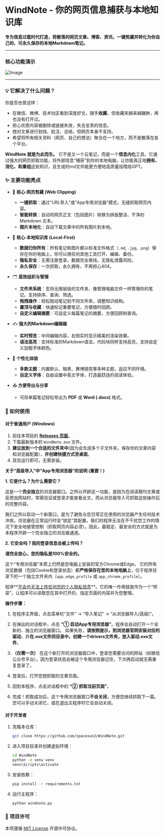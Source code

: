 #  WindNote - 你的网页信息捕获与本地知识库

**专为信息过载时代打造，将散落的网页文章、博客、资讯，一键剪藏并转化为你自己的、可永久保存的本地Markdown笔记。**

---

### 核心功能演示

![Image](https://github.com/user-attachments/assets/f44ded36-9841-4879-94f7-bb20de91f0e8)

---

### 💡 它解决了什么问题？

你是否也曾这样：

* 在微信、微博、技术社区看到深度好文，随手**收藏**，但收藏夹越来越臃肿，再也没有打开过。
* 担心优质内容被删除或链接失效，失去宝贵的信息。
* 想对文章进行划线、批注、总结，但网页本身不支持。
* 希望将所有相关资料（网页、自己的想法）聚合在一个地方，而不是散落在各个平台。

**WindNote 就是为此而生。** 它不是又一个云笔记，而是一个**信息内化**工具。它通过强大的网页抓取功能，将外部信息“捕获”到你的本地电脑，让你能真正地**拥有、消化、和重组**这些知识，且生成的md文件能更方便地高质量投喂给GPT。

### ✨ 主要功能亮点

* 🚀 **核心·网页剪藏 (Web Clipping)**
  * **一键抓取**：通过“URL导入”或“App专用浏览器”模式，无缝抓取网页内容。
  * **智能转换**：自动将网页正文（包括图片）转换为排版整洁、干净的 Markdown 文本。
  * **图片本地化**：自动下载文章中的所有图片到本地。

* 🧠 **核心·本地知识库 (Local-First)**
  * **数据归你所有**：所有笔记和图片都以标准文件格式（`.md`, `.jpg`, `.png`）保存在你的电脑上，你可以用任何其他工具打开、编辑、备份。
  * **隐私安全**：无需注册登录，数据完全离线，无隐私泄露风险。
  * **永久保存**：一次抓取，永久拥有，不再担心404。

* 🗂️ **高效组织与管理**
  * **文件夹系统**：支持无限层级的文件夹，像管理电脑文件一样管理你的笔记。支持排序、查询、筛选。
  * **拖拽操作**：轻松拖动笔记到不同文件夹，调整知识结构。
  * **置顶与收藏**：快速标记重要笔记，方便随时回顾。
  * **自定义编辑摘要**：可自定义每篇笔记的摘要，方便回顾和查询。

* ✍️ **强大的Markdown编辑器**
  * **实时预览**：中间编辑内容，右侧实时显示精美的渲染效果。
  * **语法高亮**：支持标准的Markdown语法，代码块同样支持高亮，支持自定义加粗字体颜色。

* 🎨 **个性化体验**
  * **多款主题**：内置默认、暗黑、赛博朋克等多种主题，适应不同环境。
  * **自定义字体**：自由设置中英文字体，打造最舒适的阅读体验。

* 📤 **方便导出与分享**
  * 可将单篇笔记轻松导出为 **PDF** 或 **Word (.docx)** 格式。

### 🚀 如何使用

#### 对于普通用户 (Windows)

1.  前往本项目的 **[Releases 页面](https://github.com/spacexun2/WindNote/releases)**。 
2.  下载最新版本的 `WindNote.exe` 文件。
3.  **建议放到一个合适的文件夹中**(因为会生成多个子文件夹，保存你的文章内容和浏览器配置），**并创建快捷方式至桌面**。
4.  双击运行即可，无需安装。



 **关于“高级导入”中“App专用浏览器”的说明 (重要！)** 

 **1. 它是什么？为什么需要它？** 

这是一个**完全独立**的浏览器窗口。之所以开辟这一功能，是因为在阅读期刊文章或反爬虫网站时，常需验证或登录才能查看全文，而从浏览器导入可抓取这些操作后的完整内容。

我们之所以启动一个新窗口，是为了避免与您日常正在使用的浏览器产生任何技术冲突。浏览器在正常运行时会“锁定”其配置，我们的程序无法在不干扰您工作的情况下安全地接管控制（抓取网页内容必须）。因此，最稳定、最安全的方式就是为本程序开辟一个完全独立的浏览器通道。 

**2. 它安全吗？我的登录信息会被上传吗？** 

**请完全放心，您的隐私是100%安全的。** 

这个“专用浏览器”本质上仍然是您电脑上安装的官方Chrome或Edge。 它的所有浏览数据（包括Cookie和登录状态）都**严格保存在您的本地电脑上**，位于程序目录下的一个独立文件夹内（`app_edge_profile` 或 `app_chrome_profile`）。 

程序**<u>不会也无法上传任何您的个人隐私信息</u>**。它的唯一作用就是作为一个“桥梁”，让程序可以读取您在其中打开的、指定页面的内容并为您整理。

 **操作步骤：** 

1.  在程序主界面，点击菜单栏“文件” -> “导入笔记” -> “从浏览器导入(高级)”。 

2. 在弹出的对话框中，点击 **“① 启动App专用浏览器”**。程序会自动打开一个全新的、独立的浏览器窗口。 如果失败，**请按照提示，到浏览器官网安装对应的驱动**，并**在.exe文件同目录中，创建一个drivers文件夹，放入驱动.exe文件**。
3. **（仅需一次）** 在这个新打开的浏览器窗口中，登录您需要访问的网站（如微信公众号平台）。因为登录状态会被这个专用浏览器记住，下次再启动就无需重复登录了。
4. 登录后，打开您想抓取的文章页面。 
5. 回到本程序，点击对话框中的 **“② 抓取当前页面”**。 
6. 完成！抓取成功后，这个专用浏览器窗口**不会关闭**，方便您继续抓取下一篇。您可以手动关闭它，或在退出主程序时它会自动关闭。

#### 对于开发者

1. 克隆本仓库：

   ```bash
   git clone https://github.com/spacexun2/WindNote.git
   ```

2. 进入项目目录并创建虚拟环境：

   ```bash
   cd WindNote
   python -m venv venv
   venv\Scripts\activate
   ```

3. 安装依赖：

   ```bash
   pip install -r requirements.txt
   ```

4. 运行主程序：

   ```bash
   python windnote.py
   ```

### 📄 项目许可

本项遵循 [MIT License](LICENSE) 开源许可协议。

